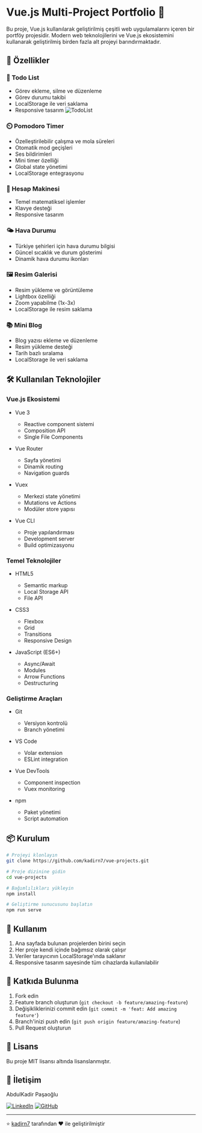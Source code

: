 # Vue.js Multi-Project Portfolio 🚀

Bu proje, Vue.js kullanılarak geliştirilmiş çeşitli web uygulamalarını içeren bir portföy projesidir. Modern web teknolojilerini ve Vue.js ekosistemini kullanarak geliştirilmiş birden fazla alt projeyi barındırmaktadır.

## 🌟 Özellikler

### 📝 Todo List
- Görev ekleme, silme ve düzenleme
- Görev durumu takibi
- LocalStorage ile veri saklama
- Responsive tasarım
![TodoList](https://github.com/user-attachments/assets/cb65edb6-56b4-46d4-8f10-4793d72d94d1)



### ⏲️ Pomodoro Timer
- Özelleştirilebilir çalışma ve mola süreleri
- Otomatik mod geçişleri
- Ses bildirimleri
- Mini timer özelliği
- Global state yönetimi
- LocalStorage entegrasyonu

### 🧮 Hesap Makinesi
- Temel matematiksel işlemler
- Klavye desteği
- Responsive tasarım

### 🌤️ Hava Durumu
- Türkiye şehirleri için hava durumu bilgisi
- Güncel sıcaklık ve durum gösterimi
- Dinamik hava durumu ikonları

### 🖼️ Resim Galerisi
- Resim yükleme ve görüntüleme
- Lightbox özelliği
- Zoom yapabilme (1x-3x)
- LocalStorage ile resim saklama

### 📚 Mini Blog
- Blog yazısı ekleme ve düzenleme
- Resim yükleme desteği
- Tarih bazlı sıralama
- LocalStorage ile veri saklama

## 🛠️ Kullanılan Teknolojiler

### Vue.js Ekosistemi
- Vue 3
  - Reactive component sistemi
  - Composition API
  - Single File Components
  
- Vue Router
  - Sayfa yönetimi
  - Dinamik routing
  - Navigation guards
  
- Vuex
  - Merkezi state yönetimi
  - Mutations ve Actions
  - Modüler store yapısı
  
- Vue CLI
  - Proje yapılandırması
  - Development server
  - Build optimizasyonu

### Temel Teknolojiler
- HTML5
  - Semantic markup
  - Local Storage API
  - File API
  
- CSS3
  - Flexbox
  - Grid
  - Transitions
  - Responsive Design
  
- JavaScript (ES6+)
  - Async/Await
  - Modules
  - Arrow Functions
  - Destructuring

### Geliştirme Araçları
- Git
  - Versiyon kontrolü
  - Branch yönetimi
  
- VS Code
  - Volar extension
  - ESLint integration
  
- Vue DevTools
  - Component inspection
  - Vuex monitoring
  
- npm
  - Paket yönetimi
  - Script automation

## 📦 Kurulum

```bash
# Projeyi klonlayın
git clone https://github.com/kadirn7/vue-projects.git

# Proje dizinine gidin
cd vue-projects

# Bağımlılıkları yükleyin
npm install

# Geliştirme sunucusunu başlatın
npm run serve
```

## 🚀 Kullanım

1. Ana sayfada bulunan projelerden birini seçin
2. Her proje kendi içinde bağımsız olarak çalışır
3. Veriler tarayıcının LocalStorage'ında saklanır
4. Responsive tasarım sayesinde tüm cihazlarda kullanılabilir

## 🤝 Katkıda Bulunma

1. Fork edin
2. Feature branch oluşturun (`git checkout -b feature/amazing-feature`)
3. Değişikliklerinizi commit edin (`git commit -m 'feat: Add amazing feature'`)
4. Branch'inizi push edin (`git push origin feature/amazing-feature`)
5. Pull Request oluşturun

## 📝 Lisans

Bu proje MIT lisansı altında lisanslanmıştır.

## 👤 İletişim

AbdulKadir Paşaoğlu

[![LinkedIn](https://img.shields.io/badge/LinkedIn-%230077B5.svg?logo=linkedin&logoColor=white)](https://www.linkedin.com/in/kadir-pasaoglu/)
[![GitHub](https://img.shields.io/badge/GitHub-%23121011.svg?logo=github&logoColor=white)](https://github.com/kadirn7)

---
⭐️ [kadirn7](https://github.com/kadirn7) tarafından ❤️ ile geliştirilmiştir
